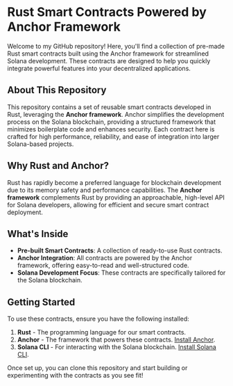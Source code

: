 # Rust Smart Contracts Powered by Anchor Framework

Welcome to my GitHub repository! Here, you'll find a collection of pre-made Rust smart contracts built using the Anchor framework for streamlined Solana development. These contracts are designed to help you quickly integrate powerful features into your decentralized applications.

## About This Repository

This repository contains a set of reusable smart contracts developed in Rust, leveraging the **Anchor framework**. Anchor simplifies the development process on the Solana blockchain, providing a structured framework that minimizes boilerplate code and enhances security. Each contract here is crafted for high performance, reliability, and ease of integration into larger Solana-based projects.

## Why Rust and Anchor?

Rust has rapidly become a preferred language for blockchain development due to its memory safety and performance capabilities. The **Anchor framework** complements Rust by providing an approachable, high-level API for Solana developers, allowing for efficient and secure smart contract deployment.

## What's Inside

- **Pre-built Smart Contracts**: A collection of ready-to-use Rust contracts.
- **Anchor Integration**: All contracts are powered by the Anchor framework, offering easy-to-read and well-structured code.
- **Solana Development Focus**: These contracts are specifically tailored for the Solana blockchain.

## Getting Started

To use these contracts, ensure you have the following installed:

1. **Rust** - The programming language for our smart contracts.
2. **Anchor** - The framework that powers these contracts. [Install Anchor](https://project-serum.github.io/anchor/getting-started/installation.html).
3. **Solana CLI** - For interacting with the Solana blockchain. [Install Solana CLI](https://docs.solana.com/cli/install-solana-cli-tools).

Once set up, you can clone this repository and start building or experimenting with the contracts as you see fit!
